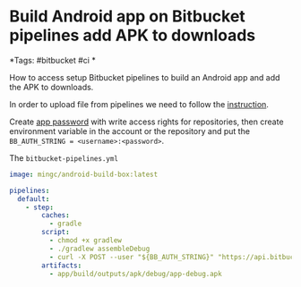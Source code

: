 # Build Android app on Bitbucket pipelines add APK to downloads
*Tags: #bitbucket #ci * 

How to access setup Bitbucket pipelines to build an Android app and add the APK to downloads.

In order to upload file from pipelines we need to follow the [instruction](https://confluence.atlassian.com/bitbucket/deploy-build-artifacts-to-bitbucket-downloads-872124574.html).

Create [app password]() with write access rights for repositories, then create environment variable in the account or the repository and put the ` BB_AUTH_STRING = <username>:<password>`.

The `bitbucket-pipelines.yml`
```yaml
image: mingc/android-build-box:latest

pipelines:
  default:
    - step:
        caches:
          - gradle
        script:
          - chmod +x gradlew
          - ./gradlew assembleDebug
          - curl -X POST --user "${BB_AUTH_STRING}" "https://api.bitbucket.org/2.0/repositories/${BITBUCKET_REPO_OWNER}/${BITBUCKET_REPO_SLUG}/downloads" --form files=@"app/build/outputs/apk/debug/app-debug.apk"
        artifacts:
          - app/build/outputs/apk/debug/app-debug.apk
```